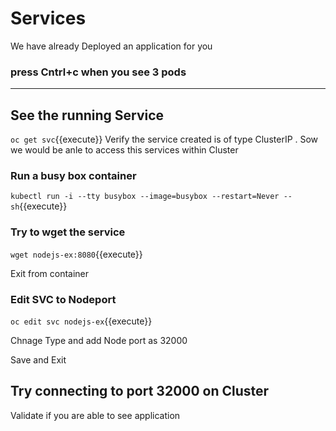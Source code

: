 # Services

We have already Deployed an application for you 


### press Cntrl+c when you see 3 pods

------------------------------------------------
## See the running Service 
`oc get svc`{{execute}}
Verify the service created is of type ClusterIP . Sow we would be anle to access this services within Cluster

### Run a busy box container 
`kubectl run -i --tty busybox --image=busybox --restart=Never -- sh`{{execute}}

### Try to wget the service 
`wget nodejs-ex:8080`{{execute}}

Exit from container

### Edit SVC to Nodeport
`oc edit svc nodejs-ex`{{execute}}

Chnage Type and add Node port as 32000

Save and Exit

## Try connecting to port 32000 on Cluster

Validate if you are able to see application



